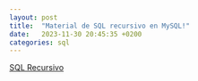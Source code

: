 ```yaml
---
layout: post
title:  "Material de SQL recursivo en MySQL!"
date:   2023-11-30 20:45:35 +0200
categories: sql
---
```


[SQL Recursivo](/sql-recursivo)
